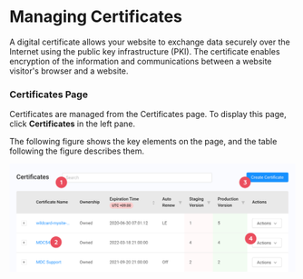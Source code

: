 # Managing Certificates

A digital certificate allows your website to exchange data securely over the Internet using the public key infrastructure (PKI). The certificate enables encryption of the information and communications between a website visitor's browser and a website.

### Certificates Page 

Certificates are managed from the Certificates page. To display this page, click **Certificates** in the left pane.

The following figure shows the key elements on the page, and the table following the figure describes them.

![null](<../../resources/images/Certificates Page.png>)